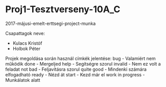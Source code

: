 # Proj1-Tesztverseny-10A_C
2017-májusi-emelt-erttsegi-project-munka

Csapattagok neve:
- Kulacs Kristóf
- Holbok Péter

Projek megoldása során használ címkék jelentése:
bug - Valamiért nem működik 
done - Mergeljed
help - Segítségre szorul
invalid - Nem ez volt a feladat
not bad - Feljavításra szorul
quite good - Mindenki számára elfogadható
ready - Nézd át
start - Kezd már el
work in progress - Munkálatok alatt
